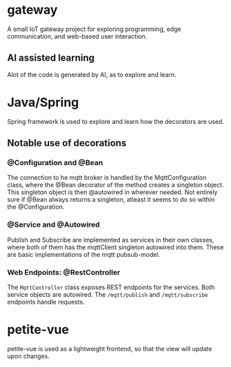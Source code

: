 # gateway
A small IoT gateway project for exploring programming, edge communication, and web-based user interaction.


## AI assisted learning
Alot of the code is generated by AI, as to explore and learn.

# Java/Spring
Spring framework is used to explore and learn how the decorators are used.

## Notable use of decorations

### @Configuration and @Bean
The connection to he mqtt broker is handled by the MqttConfiguration class, where the @Bean decorator of the method creates a singleton object. This singleton object is then @autowired in wherever needed. Not entirely sure if @Bean always returns a singleton, atleast it seems to do so within the @Configuration.

### @Service and @Autowired
Publish and Subscribe are implemented as services in their own classes, where both of them has the mqttClient singleton autowired into them. These are basic implementations of the mqtt pubsub-model.

### Web Endpoints: @RestController
The `MqttController` class exposes REST endpoints for the services. Both service objects are autowired. The `/mqtt/publish` and `/mqtt/subscribe` endpoints handle requests.



# petite-vue
petite-vue is used as a lightweight frontend, so that the view will update upon changes.
